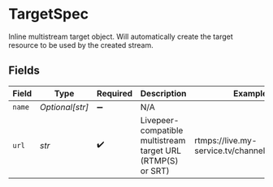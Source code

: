 # TargetSpec

Inline multistream target object. Will automatically
create the target resource to be used by the created
stream.



## Fields

| Field                                                       | Type                                                        | Required                                                    | Description                                                 | Example                                                     |
| ----------------------------------------------------------- | ----------------------------------------------------------- | ----------------------------------------------------------- | ----------------------------------------------------------- | ----------------------------------------------------------- |
| `name`                                                      | *Optional[str]*                                             | :heavy_minus_sign:                                          | N/A                                                         |                                                             |
| `url`                                                       | *str*                                                       | :heavy_check_mark:                                          | Livepeer-compatible multistream target URL (RTMP(S) or SRT) | rtmps://live.my-service.tv/channel/secretKey                |